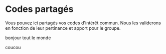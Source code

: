 # Codes partagés

Vous pouvez ici partagés vos codes d'intérêt commun. Nous les validerons en fonction de leur pertinance et apport pour le groupe. 

bonjour tout le monde

coucou
